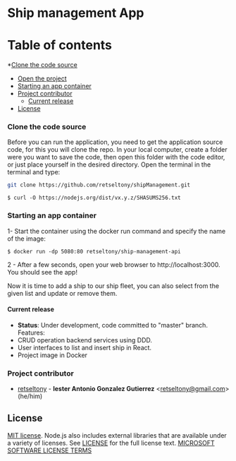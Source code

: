 # Ship management App
# Table of contents
*[Clone the code source](#download-source)
* [Open the project](#open-project)
* [Starting an app container](#start-container)
* [Project contributor](#project-contributor)
  * [Current release](#current-*release)
* [License](#license)

### Clone the code source
Before you can run the application, you need to get the application source code, for this you will clone the repo.
In your local computer, create a folder were you want to save the code, then open this folder with the code editor, or just place yourself in the desired directory.
Open the terminal in the terminal and type:
 ```bash
git clone https://github.com/retseltony/shipManagement.git
```

```console
$ curl -O https://nodejs.org/dist/vx.y.z/SHASUMS256.txt
```
### Starting an app container
1- Start the container using the docker run command and specify the name of the image:
```console
$ docker run -dp 5080:80 retseltony/ship-management-api
```
2 - After a few seconds, open your web browser to http://localhost:3000. You should see the app!

Now it is time to add a ship to our ship fleet, you can also select from the given list and update or remove them.

#### Current release
* **Status**: Under development, code committed to "master" branch.
Features:
* CRUD operation backend services using DDD.
* User interfaces to list and insert ship in React.
* Project image in Docker

### Project contributor
* [retseltony](https://github.com/retseltony/) -
  **lester Antonio Gonzalez Gutierrez** <<retseltony@gmail.com>> (he/him)


## License
[MIT license](https://opensource.org/licenses/MIT). Node.js also includes
external libraries that are available under a variety of licenses.  See
[LICENSE](https://github.com/nodejs/node/blob/HEAD/LICENSE) for the full
license text.
[MICROSOFT SOFTWARE LICENSE TERMS](https://dotnet.microsoft.com/en-us/dotnet_library_license.htm)